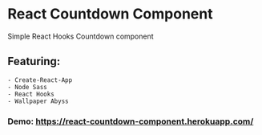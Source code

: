 # React Countdown Component

Simple React Hooks Countdown component

## Featuring:

    - Create-React-App
    - Node Sass
    - React Hooks
    - Wallpaper Abyss

### Demo: https://react-countdown-component.herokuapp.com/
